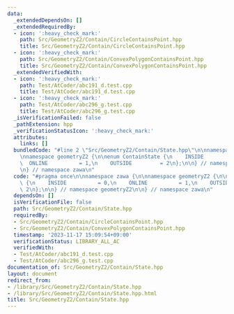 ```yaml
---
data:
  _extendedDependsOn: []
  _extendedRequiredBy:
  - icon: ':heavy_check_mark:'
    path: Src/GeometryZ2/Contain/CircleContainsPoint.hpp
    title: Src/GeometryZ2/Contain/CircleContainsPoint.hpp
  - icon: ':heavy_check_mark:'
    path: Src/GeometryZ2/Contain/ConvexPolygonContainsPoint.hpp
    title: Src/GeometryZ2/Contain/ConvexPolygonContainsPoint.hpp
  _extendedVerifiedWith:
  - icon: ':heavy_check_mark:'
    path: Test/AtCoder/abc191_d.test.cpp
    title: Test/AtCoder/abc191_d.test.cpp
  - icon: ':heavy_check_mark:'
    path: Test/AtCoder/abc296_g.test.cpp
    title: Test/AtCoder/abc296_g.test.cpp
  _isVerificationFailed: false
  _pathExtension: hpp
  _verificationStatusIcon: ':heavy_check_mark:'
  attributes:
    links: []
  bundledCode: "#line 2 \"Src/GeometryZ2/Contain/State.hpp\"\n\nnamespace zawa {\n\
    \nnamespace geometryZ2 {\n\nenum ContainState {\n    INSIDE          = 0,\n  \
    \  ONLINE          = 1,\n    OUTSIDE         = 2\n};\n\n} // namespace geometryZ2\n\
    \n} // namespace zawa\n"
  code: "#pragma once\n\nnamespace zawa {\n\nnamespace geometryZ2 {\n\nenum ContainState\
    \ {\n    INSIDE          = 0,\n    ONLINE          = 1,\n    OUTSIDE         =\
    \ 2\n};\n\n} // namespace geometryZ2\n\n} // namespace zawa\n"
  dependsOn: []
  isVerificationFile: false
  path: Src/GeometryZ2/Contain/State.hpp
  requiredBy:
  - Src/GeometryZ2/Contain/CircleContainsPoint.hpp
  - Src/GeometryZ2/Contain/ConvexPolygonContainsPoint.hpp
  timestamp: '2023-11-17 15:09:54+09:00'
  verificationStatus: LIBRARY_ALL_AC
  verifiedWith:
  - Test/AtCoder/abc191_d.test.cpp
  - Test/AtCoder/abc296_g.test.cpp
documentation_of: Src/GeometryZ2/Contain/State.hpp
layout: document
redirect_from:
- /library/Src/GeometryZ2/Contain/State.hpp
- /library/Src/GeometryZ2/Contain/State.hpp.html
title: Src/GeometryZ2/Contain/State.hpp
---
```

